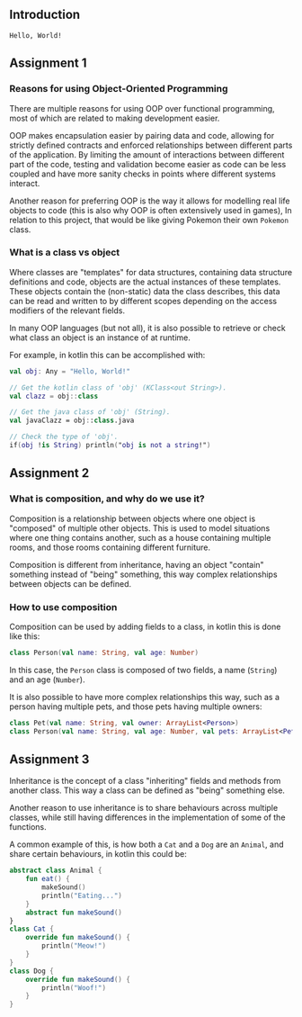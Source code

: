 ## Introduction

```
Hello, World!
```

## Assignment 1

### Reasons for using Object-Oriented Programming

There are multiple reasons for using OOP over functional programming,
most of which are related to making development easier.

OOP makes encapsulation easier by pairing data and code, allowing for strictly defined 
contracts and enforced relationships between different parts of the application.
By limiting the amount of interactions between different part of the code, 
testing and validation become easier as code can be less coupled and have more sanity checks in points where different systems interact.

Another reason for preferring OOP is the way it allows for modelling real life objects to code (this is also why OOP is often extensively used in games),
In relation to this project, that would be like giving Pokemon their own `Pokemon` class.


### What is a class vs object

Where classes are "templates" for data structures, containing data structure definitions and code, objects are the actual instances of these templates.
These objects contain the (non-static) data the class describes, this data can be read and written to by different scopes depending on the access modifiers of the relevant fields.

In many OOP languages (but not all), it is also possible to retrieve or check what class an object is an instance of at runtime.

For example, in kotlin this can be accomplished with:

```kotlin
val obj: Any = "Hello, World!"

// Get the kotlin class of 'obj' (KClass<out String>).
val clazz = obj::class

// Get the java class of 'obj' (String).
val javaClazz = obj::class.java

// Check the type of 'obj'.
if(obj !is String) println("obj is not a string!")
```

## Assignment 2

### What is composition, and why do we use it?

Composition is a relationship between objects where one object is "composed" of multiple other objects.
This is used to model situations where one thing contains another, 
such as a house containing multiple rooms, and those rooms containing different furniture.

Composition is different from inheritance, having an object "contain" something instead of "being" something, 
this way complex relationships between objects can be defined.


### How to use composition

Composition can be used by adding fields to a class, in kotlin this is done like this:

```kotlin
class Person(val name: String, val age: Number)
```

In this case, the `Person` class is composed of two fields, a name (`String`) and an age (`Number`).

It is also possible to have more complex relationships this way, such as a person having multiple pets, and those pets having multiple owners:

```kotlin
class Pet(val name: String, val owner: ArrayList<Person>)
class Person(val name: String, val age: Number, val pets: ArrayList<Pet>)
```

## Assignment 3

Inheritance is the concept of a class "inheriting" fields and methods from another class. This way a class can be defined as "being" something else.

Another reason to use inheritance is to share behaviours across multiple classes, while still having differences in the implementation of some of the functions.

A common example of this, is how both a `Cat` and a `Dog` are an `Animal`, and share certain behaviours, in kotlin this could be:

```kotlin
abstract class Animal {
    fun eat() {
        makeSound()
        println("Eating...")
    }
    abstract fun makeSound()
}
class Cat {
    override fun makeSound() {
        println("Meow!")
    }
}
class Dog {
    override fun makeSound() {
        println("Woof!")
    }
}
```

